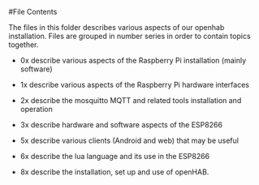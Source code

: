 #File Contents

The files in this folder describes various aspects of our openhab installation.  Files are grouped in number series in order to contain topics together.

- 0x describe various aspects of the Raspberry Pi installation (mainly software)

- 1x describe various aspects of the Raspberry Pi hardware interfaces

- 2x describe the mosquitto MQTT and related tools installation and operation

- 3x describe hardware and software aspects of the ESP8266

- 5x describe various clients (Android and web) that may be useful

- 6x describe the lua language and its use in the ESP8266

- 8x describe the installation, set up and use of openHAB.



